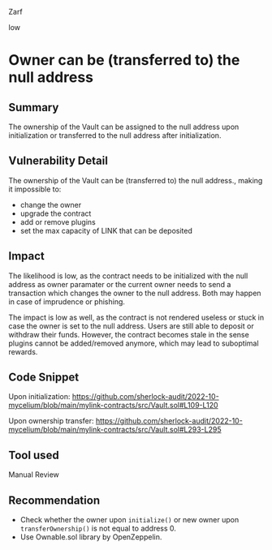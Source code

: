 Zarf

low

# Owner can be (transferred to) the null address

## Summary

The ownership of the Vault can be assigned to the null address upon initialization or transferred to the null address after initialization.

## Vulnerability Detail

The ownership of the Vault can be (transferred to) the null address., making it impossible to: 

- change the owner
- upgrade the contract
- add or remove plugins
- set the max capacity of LINK that can be deposited

## Impact

The likelihood is low, as the contract needs to be initialized with the null address as owner paramater or the current owner needs to send a transaction which changes the owner to the null address. Both may happen in case of imprudence or phishing. 

The impact is low as well, as the contract is not rendered useless or stuck in case the owner is set to the null address. Users are still able to deposit or withdraw their funds. However, the contract becomes stale in the sense plugins cannot be added/removed anymore, which may lead to suboptimal rewards.

## Code Snippet

Upon initialization:
https://github.com/sherlock-audit/2022-10-mycelium/blob/main/mylink-contracts/src/Vault.sol#L109-L120

Upon ownership transfer:
https://github.com/sherlock-audit/2022-10-mycelium/blob/main/mylink-contracts/src/Vault.sol#L293-L295

## Tool used

Manual Review

## Recommendation

- Check whether the owner upon `initialize()` or new owner upon `transferOwnership()` is not equal to address 0.
- Use Ownable.sol library by OpenZeppelin.